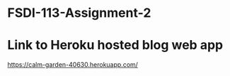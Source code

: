 # FSDI-113-Assignment-2

# Link to Heroku hosted blog web app 
https://calm-garden-40630.herokuapp.com/
